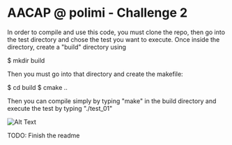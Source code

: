 # AACAP @ polimi - Challenge 2
In order to compile and use this code, you must clone the repo, then go into the test directory and chose the test you want to execute.
Once inside the directory, create a "build" directory using

$ mkdir build

Then you must go into that directory and create the makefile:

$ cd build
$ cmake ..

Then you can compile simply by typing "make" in the build directory and execute the test by typing "./test_01"



![Alt Text](https://i.makeagif.com/media/7-27-2019/Gsg22b.gif)


TODO: Finish the readme

